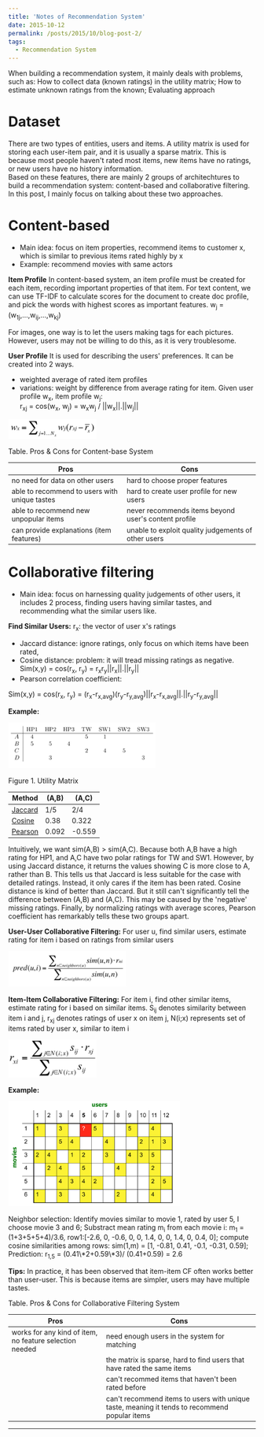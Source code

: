 ```yaml
---
title: 'Notes of Recommendation System'
date: 2015-10-12
permalink: /posts/2015/10/blog-post-2/
tags:
  - Recommendation System 
---
```

When building a recommendation system, it mainly deals with problems, such as: How to collect data (known ratings) in the utility matrix; How to estimate unknown ratings from the known; Evaluating approach 

Dataset
======
There are two types of entities, users and items. A utility matrix is used for storing each user-item pair, and it is usually a sparse matrix. This is because most people haven't rated most items, new items have no ratings, or new users have no history information.  
Based on these features, there are mainly 2 groups of architechtures to build a recommendation system: content-based and collaborative filtering. In this post, I mainly focus on talking about these two approaches. 

Content-based
======
  * Main idea: focus on item properties, recommend items to customer x, which is similar to previous items rated highly by x
  * Example: recommend movies with same actors

**Item Profile**
In content-based system, an item profile must be created for each item, recording important properties of that item. For text content, we can use TF-IDF to calculate scores for the document to create doc profile, and pick the words with highest scores as important features. w<sub>j</sub> = (w<sub>1j</sub>,...,w<sub>ij</sub>,...,w<sub>kj</sub>)

For images, one way is to let the users making tags for each pictures. However, users may not be willing to do this, as it is very troublesome.

**User Profile**
It is used for describing the users' preferences. It can be created into 2 ways. 
* weighted average of rated item profiles
* variations: weight by difference from average rating for item. Given user profile w<sub>x</sub>, item profile w<sub>j</sub>:       
r<sub>xj</sub> = cos(w<sub>x</sub>, w<sub>j</sub>) = w<sub>x</sub>w<sub>j</sub> / ||w<sub>x</sub>||.||w<sub>j</sub>||
<p float="left"><img src="/images/rs1.png" width="180" /></p>
Table. Pros & Cons for Content-base System

| Pros                                | Cons   |                                                              
| --------                            | ------ | 
| no need for data on other users     | hard to choose proper features   |                       
| able to recommend to users with unique tastes    | hard to create user profile for new users   |                         
| able to recommend new unpopular items     | never recommends items beyond user's content profile   |                         
| can provide explanations (item features)   | unable to exploit quality judgements of other users   |                         

Collaborative filtering
======
  * Main idea: focus on harnessing quality judgements of other users, it includes 2 process, finding users having similar tastes, and recommending what the similar users like.

**Find Similar Users:** r<sub>x</sub>: the vector of user x's ratings
* Jaccard distance: ignore ratings, only focus on which items have been rated, 
* Cosine distance: problem: it will tread missing ratings as negative. 
Sim(x,y) = cos(r<sub>x</sub>, r<sub>y</sub>) = r<sub>x</sub>r<sub>y</sub>||r<sub>x</sub>||.||r<sub>y</sub>||
* Pearson correlation coefficient:

Sim(x,y) = cos(r<sub>x</sub>, r<sub>y</sub>) 
         = (r<sub>x</sub>-r<sub>x,avg</sub>)(r<sub>y</sub>-r<sub>y,avg</sub>)||r<sub>x</sub>-r<sub>x,avg</sub>||.||r<sub>y</sub>-r<sub>y,avg</sub>||

**Example:**
<p float="left"><img src="/images/rs2.png" width="300" /></p>
Figure 1. Utility Matrix


| Method           | (A,B)  | (A,C)  |
| ---------------- | ------ | -------|
| [Jaccard](#)     | 1/5    | 2/4    |
| [Cosine](#)      | 0.38   | 0.322  |
| [Pearson](#)     | 0.092  | -0.559 |


Intuitively, we want sim(A,B) > sim(A,C). Because both A,B have a high rating for HP1, and A,C have two polar ratings for TW and SW1. However, by using Jaccard distance, it returns the values showing C is more close to A, rather than B. This tells us that Jaccard is less suitable for the case with detailed ratings. Instead, it only cares if the item has been rated. Cosine distance is kind of better than Jaccard. But it still can't significantly tell the difference between (A,B) and (A,C). This may be caused by the 'negative' missing ratings.
Finally, by normalizing ratings with average scores, Pearson coefficient has remarkably tells these two groups apart.

**User-User Collaborative Filtering:**
For user u, find similar users, estimate rating for item i based on ratings from similar users
<p float="left"><img src="/images/rs3.png" width="240" /></p>

**Item-Item Collaborative Filtering:**
For item i, find other similar items, estimate rating for i based on similar items. S<sub>ij</sub> denotes similarity between item i and j, r<sub>xj</sub> denotes ratings of user x on item j, N(i;x) represents set of items rated by user x, similar to item i
<p float="left"><img src="/images/rs4.png" width="180" /></p>

**Example:**
<p float="left"><img src="/images/rs5.png" width="350" /></p>
Neighbor selection: Identify movies similar to movie 1, rated by user 5, I choose movie 3 and 6;
Substract mean rating m<sub>i</sub> from each movie i: m<sub>1</sub> = (1+3+5+5+4)/3.6, row1:[-2.6, 0, -0.6, 0, 0, 1.4, 0, 0, 1.4, 0, 0.4, 0]; compute cosine similarities among rows: sim(1,m) = [1, -0.81, 0.41, -0.1, -0.31, 0.59]; Prediction: r<sub>1,5</sub> = (0.41\*2+0.59\*3)/ (0.41+0.59) = 2.6

**Tips:** In practice, it has been observed that item-item CF often works better than user-user. This is because items are simpler, users may have multiple tastes.

Table. Pros & Cons for Collaborative Filtering System

| Pros                                | Cons   |                                                              
| --------                            | ------ | 
| works for any kind of item, no feature selection needed     | need enough users in the system for matching   |                       
|    | the matrix is sparse, hard to find users that have rated the same items   |                         
|    | can't recommed items that haven't been rated before   |                         
|    | can't recommend items to users with unique taste, meaning it tends to recommend popular items   |

------